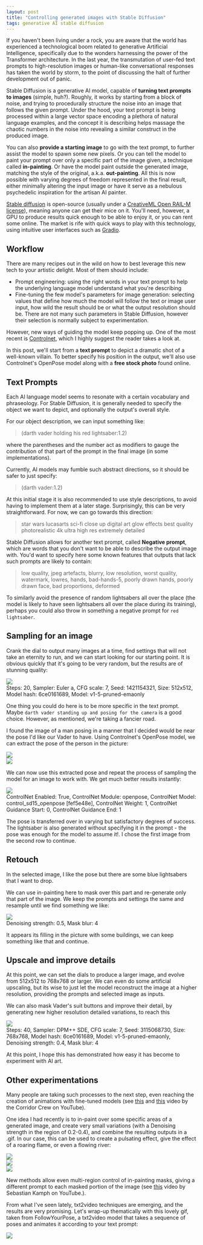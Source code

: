 ```yaml
---
layout: post
title: "Controlling generated images with Stable Diffusion"
tags: generative AI stable diffusion
---
```


If you haven't been living under a rock, you are aware that the world has experienced a technological boom related to
generative Artificial Intelligence, specifically due to the wonders harnessing the power of the Transformer
architecture. In the last year, the transmutation of user-fed text prompts to high-resolution images or human-like
conversational responses has taken the world by storm, to the point of discussing the halt of further development out of
panic.

Stable Diffusion is a generative AI model, capable of **turning text prompts to images** (simple, huh?). Roughly, it
works by starting from a block of noise, and trying to procedurally structure the noise into an image that follows the
given prompt. Under the hood, your text prompt is being processed within a large vector space encoding a plethora of
natural language examples, and the concept it is describing helps massage the chaotic numbers in the noise into
revealing a similar construct in the produced image.

You can also **provide a starting image** to go with the text prompt, to further assist the model to spawn some new
pixels. Or you can tell the model to paint your prompt over only a specific part of the image given, a technique called
**in-painting**. Or have the model paint outside the generated image, matching the style of the original, a.k.a.
**out-painting**. All this is now possible with varying degrees of freedom represented in the final result, either
minimally altering the input image or have it serve as a nebulous psychedelic inspiration for the artisan AI painter.

[Stable diffusion](https://stability.ai/blog/stable-diffusion-public-release) is open-source (usually under a
[CreativeML Open RAIL-M license](https://github.com/CompVis/stable-diffusion/blob/main/**LICENSE**)), meaning anyone can
get their mice on it. You'll need, however, a GPU to produce results quick enough to be able to enjoy it, or you can
rent some online. The market is rife with quick ways to play with this technology, using intuitive user interfaces such
as [Gradio](https://gradio.app/).

## Workflow

There are many recipes out in the wild on how to best leverage this new tech to your artistic delight. Most of them
should include:

- Prompt engineering: using the right words in your text prompt to help the underlying language model understand what
you're describing
- Fine-tuning the few model's parameters for image generation: selecting values that define how much the model will
follow the text or image user input, how wild the result should be or what the output resolution should be. There are
not many such parameters in Stable Diffusion, however their selection is normally subject to experimentation.

However, new ways of guiding the model keep popping up. One of the most recent is
[Controlnet](https://github.com/lllyasviel/ControlNet), which I highly suggest the reader takes a look at.

In this post, we'll start from a **text prompt** to depict a dramatic shot of a well-known villain. To better specify
his position in the output, we'll also use Controlnet's OpenPose model along with a **free stock photo** found online.

## Text Prompts

Each AI language model seems to resonate with a certain vocabulary and phraseology. For Stable Diffusion, it is
generally needed to specify the object we want to depict, and optionally the output's overall style.

For our object description, we can input something like:
> (darth vader holding his red lightsaber:1.2)

where the parentheses and the number act as modifiers to gauge the contribution of that part of the prompt in the final
image (in some implementations).

Currently, AI models may fumble such abstract directions, so it should be safer to just specify:

> (darth vader:1.2)

At this initial stage it is also recommended to use style descriptions, to avoid having to implement them at a later
stage. Surprisingly, this can be very straightforward. For now, we can go towards this direction:

> star wars lucasarts sci-fi close up digital art glow effects best quality photorealistic 4k ultra high res extremely
detailed


Stable Diffusion allows for another text prompt, called **Negative prompt**, which are words that you don't want to be
able to describe the output image with. You'd want to specify here some known features that outputs that lack such
prompts are likely to contain:

> low quality, jpeg artefacts, blurry, low resolution, worst quality, watermark, lowres, hands, bad-hands-5, poorly
drawn hands, poorly drawn face, bad proportions, deformed

To similarly avoid the presence of random lightsabers all over the place (the model is likely to have seen lightsabers
all over the place during its training), perhaps you could also throw in something a negative prompt for `red
lightsaber`.

## Sampling for an image

Crank the dial to output many images at a time, find settings that will not take an eternity to run, and we can start
looking for our starting point. It is obvious quickly
that it's going to be very random, but the results are of stunning quality:

<div class="w-[75%] sm:p-5 m-auto rounded-full">
    <img class="rounded-lg" src="{{site.baseurl}}/assets/img/vader-stable-diffusion/random-vader-9.png">
    <figcaption>Steps: 20, Sampler: Euler a, CFG scale: 7, Seed: 1421154321, Size: 512x512, Model hash: 6ce0161689,
        Model: v1-5-pruned-emaonly
    </figcaption>
</div>


One thing you could do here is to be more specific in the text prompt. Maybe `darth vader standing up and posing for the
camera` is a good choice. However, as mentioned, we're taking a fancier road.

I found the image of a man posing in a manner that I decided would be near the pose I'd like our Vader to have. Using
Controlnet's OpenPose model, we can extract the pose of the person in the picture:

<div class="flex flex-col sm:flex-row">
    <div class="sm:pr-10 sm:scale-100 scale-90 m-auto rounded-full">
        <img class="rounded-lg"
            src="{{site.baseurl}}/assets/img/vader-stable-diffusion/depositphotos_56832909-stock-photo-muscular-man-holding-ancient-sword.jpg">
    </div>
    <div class="sm:scale-100 scale-90 m-auto rounded-full">
        <img class="rounded-lg" src="{{site.baseurl}}/assets/img/vader-stable-diffusion/pose.png">
    </div>
</div>

We can now use this extracted pose and repeat the process of sampling the model for an image to work with. We get much
better results instantly:

<div class="w-[75%] sm:p-5 m-auto rounded-full">
    <img class="rounded-lg" src="{{site.baseurl}}/assets/img/vader-stable-diffusion/posing-vader-9.png">
    <figcaption>ControlNet Enabled: True, ControlNet Module: openpose, ControlNet Model: control_sd15_openpose
        [fef5e48e], ControlNet Weight: 1, ControlNet Guidance Start: 0, ControlNet Guidance End: 1
    </figcaption>
</div>

The pose is transferred over in varying but satisfactory degrees of success. The lightsaber is also generated without
specifying it in the prompt - the pose was enough for the model to assume it!. I chose the first image from the second
row to continue.

## Retouch

In the selected image, I like the pose but there are some blue lightsabers that I want to drop.

We can use in-painting here to mask over this part and re-generate only that part of the image. We keep the prompts and
settings the same and resample until we find something we like:

<div class="w-[75%] sm:p-5 m-auto rounded-full">
    <img class="rounded-lg" src="{{site.baseurl}}/assets/img/vader-stable-diffusion/resample-blue-sabers-4.png">
    <figcaption>Denoising strength: 0.5, Mask blur: 4
    </figcaption>
</div>

It appears its filling in the picture with some buildings, we can keep something like that and continue.

## Upscale and improve details

At this point, we can set the dials to produce a larger image, and evolve from 512x512 to 768x768 or larger. We can even
do some artificial upscaling, but its wise to just let the model reconstruct the image at a higher resolution, providing
the prompts and selected image as inputs.

We can also mask Vader's suit buttons and improve their detail, by generating new higher resolution detailed variations,
to reach this


<div class="w-[75%] sm:p-5 m-auto rounded-full">
    <img class="rounded-lg" src="{{site.baseurl}}/assets/img/vader-stable-diffusion/vader-resolution-buttons.png">
    <figcaption>
        Steps: 40, Sampler: DPM++ SDE, CFG scale: 7, Seed: 3115068730, Size: 768x768, Model hash: 6ce0161689, Model:
        v1-5-pruned-emaonly, Denoising strength: 0.4, Mask blur: 4
    </figcaption>
</div>

At this point, I hope this has demonstrated how easy it has become to experiment with AI art.

## Other experimentations

Many people are taking such processes to the next step, even reaching the creation of animations with fine-tuned models
(see [this](https://www.youtube.com/watch?v=QBWVHCYZ_Zs) and [this](https://www.youtube.com/watch?v=_9LX9HSQkWo) video
by the Corridor Crew on YouTube).

One idea I had recently is to in-paint over some specific areas of a generated image, and create very small variations
(with a Denoising strength in the region of 0.2-0.4), and combine the resulting outputs in a .gif. In our case, this can
be used to create a pulsating effect, give the effect of a roaring flame, or even a flowing river:

<div class="flex flex-col sm:flex-row sm:gap-5 sm:p-0 p-10">
    <div class="sm:w-[70%] w-[100%] m-auto rounded-full">
        <img class="rounded-lg" src="{{site.baseurl}}/assets/img/vader-stable-diffusion/output.gif">
    </div>
        <div class="m-auto rounded-full">
            <img class="rounded-lg" src="{{site.baseurl}}/assets/img/vader-stable-diffusion/robot-anim.gif">
        </div>
        <div class="m-auto rounded-full">
            <img class="rounded-lg" src="{{site.baseurl}}/assets/img/vader-stable-diffusion/river.gif">
        </div>
</div>

New methods allow even multi-region control of in-painting masks, giving a different prompt to each masked portion of the image (see [this](https://www.youtube.com/watch?v=TYrHBFQPMys) video by Sebastian Kamph on YouTube.).

From what I've seen lately, txt2video techniques are emerging, and the results are very promising.
Let's wrap-up thematically with this lovely gif, taken from FollowYourPose, a txt2video model that takes a sequence of poses and animates it according to your text prompt:

<div class="w-[75%] sm:p-5 m-auto rounded-full">
    <img class="rounded-lg" src="{{site.baseurl}}/assets/img/vader-stable-diffusion/vervA Stormtrooper on the sea.gif">
</div>